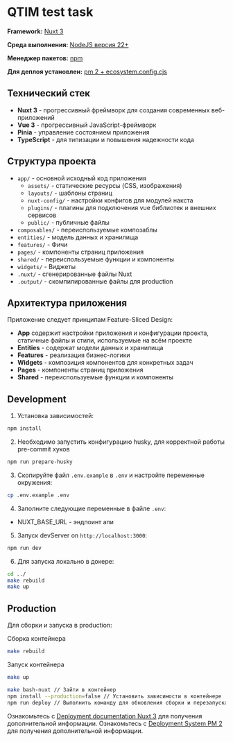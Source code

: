 # QTIM test task

**Framework:** [Nuxt 3](https://nuxt.com/)

**Среда выполнения:** [NodeJS версия 22+](https://nodejs.org)

**Менеджер пакетов:**  [npm](https://www.npmjs.com/)

**Для деплоя установлен:** [pm 2 + ecosystem.config.cjs](https://pm2.keymetrics.io/) 

## Технический стек

- **Nuxt 3** - прогрессивный фреймворк для создания современных веб-приложений
- **Vue 3** - прогрессивный JavaScript-фреймворк
- **Pinia** - управление состоянием приложения
- **TypeScript** - для типизации и повышения надежности кода

## Структура проекта

- `app/` - основной исходный код приложения
  - `assets/` - статические ресурсы (CSS, изображения)
  - `layouts/` - шаблоны страниц
  - `nuxt-config/` - настройки конфигов для модулей накста
  - `plugins/` - плагины для подключения vue библиотек и внешних сервисов
  - `public/` - публичные файлы
- `composables/` - переиспользуемые композаблы
- `entities/` - модель данных и хранилища
- `features/` - Фичи
- `pages/` - компоненты страниц приложения
- `shared/` - переиспользуемые функции и компоненты
- `widgets/` - Виджеты
- `.nuxt/` - сгенерированные файлы Nuxt
- `.output/` - скомпилированные файлы для production

## Архитектура приложения

Приложение следует принципам Feature-Sliced Design:
- **App** содержит настройки приложения и конфигурации проекта, статичные файлы и стили, используемые на всём проекте
- **Entities** - содержат модели данных и хранилища
- **Features** - реализация бизнес-логики
- **Widgets** - композиция компонентов для конкретных задач
- **Pages** - компоненты страниц приложения
- **Shared** - переиспользуемые функции и компоненты

## Development

1. Установка зависимостей:

```bash
npm install
```

2. Необходимо запустить конфигурацию husky, для корректной работы pre-commit хуков

```bash
npm run prepare-husky
```

3. Скопируйте файл `.env.example` в `.env` и настройте переменные окружения:
  ```bash
  cp .env.example .env
  ```

4. Заполните следующие переменные в файле `.env`:
  - NUXT_BASE_URL - эндпоинт апи

5. Запуск devServer on `http://localhost:3000`:

```bash
npm run dev
```

6. Для запуска локально в докере:
```bash
cd ../
make rebuild
make up
```

## Production

Для сборки и запуска в production:

Сборка контейнера

```bash
make rebuild
```

Запуск контейнера

```bash
make up
```

```bash
make bash-nuxt // Зайти в контейнер
npm install --production=false // Установить зависимости в контейнере
npm run deploy // Выполнить команду для обновления сборки и перезапуска pm2
```

Ознакомьтесь с [Deployment documentation Nuxt 3](https://nuxt.com/docs/getting-started/deployment) для получения дополнительной информации.
Ознакомьтесь с [Deployment System PM 2](https://pm2.keymetrics.io/docs/usage/deployment/) для получения дополнительной информации.